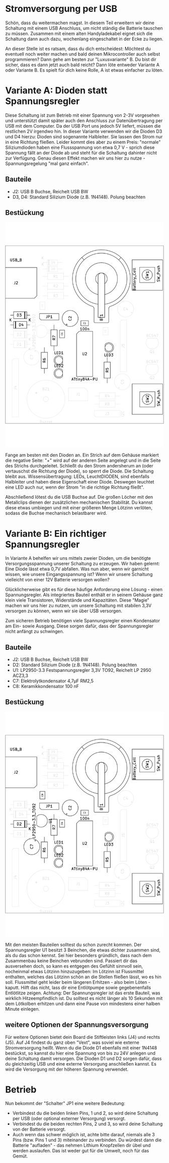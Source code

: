 # Stromversorgung per USB
Schön, dass du weitermachen magst. In diesem Teil erweitern wir deine Schaltung mit einem USB Anschluss, um nicht ständig die Batterie tauschen zu müssen. Zusammen mit einem alten Handyladekabel eignet sich die Schaltung dann auch dazu, wochenlang eingeschaltet in der Ecke zu liegen.

An dieser Stelle ist es ratsam, dass du dich entscheidest:
Möchtest du eventuell noch weiter machen und bald deinen Mikrocontroller auch selbst programmieren? Dann gehe am besten zur "Luxusvariante" B.
Du bist dir sicher, dass es dann jetzt auch bald reicht? Dann löte entweder Variante A oder Variante B. Es spielt für dich keine Rolle, A ist etwas einfacher zu löten.

# Variante A: Dioden statt Spannungsregler

Diese Schaltung ist zum Betrieb mit einer Spannung von 2-3V vorgesehen und unterstützt damit später auch den Anschluss zur Datenübertragung per USB mit dem Computer.
Da der USB Port uns jedoch 5V liefert, müssen die restlichen 2V irgendwo hin. In dieser Variante verwenden wir die Dioden D3 und D4 hierzu:
Dioden sind sogenannte Halbleiter. Sie lassen den Strom nur in eine Richtung fließen. Leider kommt dies aber zu einem Preis: "normale" Siliziumdioden haben eine Flussspannung von etwa 0,7 V - sprich diese Spannung fällt an der Diode ab und steht für die Schaltung dahinter nicht zur Verfügung. Genau diesen Effekt machen wir uns hier zu nutze - Spannungsregelung "mal ganz einfach".

## Bauteile
* J2: USB B Buchse, Reichelt USB BW
* D3, D4: Standard Silizium Diode (z.B. 1N4148). Polung beachten

## Bestückung

![Bestückungsplan](3_usb_power.svg)

Fange am besten mit den Dioden an. Ein Strich auf dem Gehäuse markiert die negative Seite: "+" wird auf der anderen Seite angelegt und in die Seite des Strichs durchgeleitet. Schließt du den Strom andersherum an (oder vertauschst die Richtung der Diode), so sperrt die Diode. Die Schaltung bleibt aus. Wissensübertragung: LEDs, LeuchtDIODEN, sind ebenfalls Halbleiter und haben diese Eigenschaft einer Diode. Deswegen leuchtet eine LED auch nur, wenn der Strom "in die richtige Richtung fließt".

Abschließend lötest du die USB Buchse auf. Die großen Löcher mit den Metallclips dienen der zusätzlichen mechanischen Stabilität. Du kannst diese etwas umbiegen und mit einer größeren Menge Lötzinn verlöten, sodass die Buchse mechanisch belastbarer wird.


# Variante B: Ein richtiger Spannungsregler

In Variante A behelfen wir uns mittels zweier Dioden, um die benötigte Versorgungsspannung unserer Schaltung zu erzeugen. Wir haben gelernt: Eine Diode lässt etwa 0,7V abfallen. Was nun aber, wenn wir garnicht wissen, wie unsere Eingangsspannung ist? Wenn wir unsere Schaltung vielleicht von einer 12V Batterie versorgen wollen?

Glücklicherweise gibt es für diese häufige Anforderung eine Lösung - einen Spannungsregler. Als integriertes Bauteil enthält er in seinem Gehäuse ganz klein viele Transistoren, Widerstände und Kapazitäten. Diese "Magie" machen wir uns hier zu nutzen, um unsere Schaltung mit stabilen 3,3V versorgen zu können, wenn wir sie über USB versorgen.

Zum sicheren Betrieb benötigen viele Spannungsregler einen Kondensator am Ein- sowie Ausgang. Diese sorgen dafür, dass der Spannungsregler nicht anfängt zu schwingen.

## Bauteile
* J2: USB B Buchse, Reichelt USB BW
* D2: Standard Silizium Diode (z.B. 1N4148). Polung beachten
* U1: LP2950-3.3 Festspannungsregler 3,3V TO92, Reichelt LP 2950 ACZ3,3
* C7: Elektrolytkondensator 4,7µF RM2,5
* C8: Keramikkondensator 100 nF

## Bestückung
![Bestückungsplan](3_usb_power_regulated.svg)

Mit den meisten Bauteilen solltest du schon zurecht kommen. Der Spannungsregler U1 besitzt 3 Beinchen, die etwas dichter zusammen sind, als du das schon kennst. Sei hier besonders gründlich, dass nach dem Zusammenbau keine Beinchen vebrunden sind. Passiert dir das ausversehen doch, so kann es entgegen des Gefühlt sinnvoll sein, nocheinmal etwas Lötzinn hinzuzugeben: Im Lötzinn ist Flussmittel enthalten, welches das Lötzinn schön an die Stellen fließen lässt, wo es hin soll. Flussmittel geht leider beim längeren Erhitzen - also beim Löten - kaputt. Hilft das nicht, lass dir eine Entlötpumpe sowie gegebenenfalls Entlötlitze zeigen.
Achtung: Der Spannungsregler ist das erste Bauteil, was wirklich Hitzeempfindlich ist. Du solltest es nicht länger als 10 Sekunden mit dem Lötkolben erhitzen und dann eine Pause von mindestens einer halben Minute einlegen.

## weitere Optionen der Spannungsversorgung
Für weitere Optionen bietet dein Board die Stiftleisten links (J4) und rechts (J5). Auf J4 findest du ganz oben "Vext", was soviel wie externe Stromversorgung heißt. Wenn du die Diode D1 ebenfalls mit einer 1N4148 bestückst, so kannst du hier eine Spannung von bis zu 24V anlegen und deine Schaltung damit versorgen.
Die Dioden D1 und D2 sorgen dafür, dass du gleichzeitig USB und eine externe Versorgung anschließen kannst. Es wird die Versorgung mit der höheren Spannung verwendet.

# Betrieb
Nun bekommt der "Schalter" JP1 eine weitere Bedeutung:
* Verbindest du die beiden linken Pins, 1 und 2, so wird deine Schaltung per USB (oder optional externer Versorgung) versorgt.
* Verbindest du die beiden rechten Pins, 2 und 3, so wird deine Schaltung von der Batterie versorgt.
* Auch wenn das schwer möglich ist, achte bitte darauf, niemals alle 3 Pins (bzw. Pins 1 und 3) miteinander zu verbinden. Du würdest dann die Batterie "aufladen" - das nehmen Lithium Knopfzellen dir übel und werden auslaufen. Das ist weder gut für die Umwelt, noch für das Gemüt.

